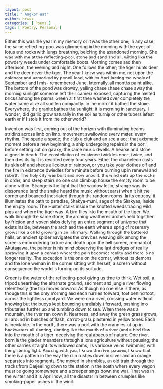 ```yaml
---
layout: post
title: " Angkor Wat"
author: hrisc
categories: [ Poems ]
tags: [ Poetry, Personal ]
---
```


Either this was the year in my memory
or it was the other one; in any case, the 
same reflecting-pool was glimmering 
in the morning with the eyes of lotus 
and rocks with lungs breathing, belching
the abandoned morning. She was with me
at the reflecting-pool, stone and sand 
and all, wilting like the powdery weeds
under comfortable boots. Morning comes
and then afternoon, the evening and night.
One follows the other; the tiger hunts deer
and the deer never the tiger. The year I knew
was within me, not upon the calendar
and unmarked by pencil-lead, with its April
lasting the whole of September and I mis-
remembered June. Internally, all months
paint alike. The bottom of the pond was 
drowsy, yelling chase chase chase away 
the morning sunlight someone left their 
camera exposed, capturing the melted
bricks among the palms. Green at first 
then washed over completely the water
came alive all sudden compactly. In the 
mirror it bathed the stone. Everywhere, 
the granite bathes the sunlight: it is 
morning in sanctuary. I wonder; did 
garlic grow naturally in the soil as turnip
or other tubers infest earth 
or if I stole it from the other world?

Invention was first, coming out of the horizon
with illuminating beams striding across
limb on limb, movement swallowing 
every meter, every rhythm. The spade
a spade; the club a club and an ace a ace;
that axiomatic moment before a new
beginning, a ship undergoing repairs 
in the port before setting out on galaxy,
the same music dwells. A hearse and stone
aligned in death. The constellation of existence 
twinkles once, twice, and then dies 
its light is revisited every four years. 
Either the chameleon casts its skin off and 
sheds all colour of rainbow, or you take
your clothes off and the fire in existence 
dwindles for a minute before burning up
in renewal and rebirth. The holy city 
was built and now unbuilt: the wind eats up
the rocks in order, and steep stairs no one can 
climb up house the empty room to be alone
within. Strange is the light that the window
let in, strange was its dissonance (and the snake
heard the music without ears) when it hit 
the corner and bounced inebriated through
the random rooms. In its entropy, it illuminates
the path to paradise, Shakya-muni, sage of the
Shakyas, inside the empty room. The Hunter 
stalks inside the knotted weeds tracing wild pigs
and where the tiger was. A bird flies into 
the mouth of the tiger. We walk through the 
same stone, the arching weathered arches
held together by friction and woven slabs 
defying an entire segment of universe that
exists inside, between the arch and the earth
where a sprig of rosemary grows like a child
growing in an infirmary. Walking through the
battered halls, an ancient spider navigates 
the crevices weaving silk among the screens
embroidering torture and death upon the
hell screen, remnant of Akutagawa, the 
painter in his mind observing the last
dredges of reality sprawling it upon a canvas
where the pain becomes reality and
there is no longer reality. The exception is
the one on the corner, without its demons
and the lone woman in the corner sitting
with herself, a screen without consequence
the world is turning on its solitude. 

Green is the water of the reflecting-pool
giving us time to think. Wet soil, a tripod
unearthing the alternate ground, sediment
and jungle river flowing relentlessly (the 
trip moves onward. As though no one else
is there, as though this is the only morning
and each hurries forward, foot behind foot,
across the lightless courtyard. We were on 
a
river, crossing water without knowing but
the buoys kept bouncing unreliably.) forward,
pushing into tributaries further up and
tumbling down to sea. When there was a 
mountain, the river ran down it. Nearness,
and away the green grass grows, all around
in bunches of flash, carrot-grass plastered
in yellow tones. Each is inevitable. In the north,
there was a port with the crannies jut up 
in backwaters all slanting, slanting like
the mouth of a river (and a bird flew into
the mouth of a tiger) deceiving the real
abacus of nature. One river, born in the glacier
meanders through a lone agriculture without
pausing; the other carries straight its windowed
dams, its varicose veins swimming with the
glittering light. Pausing with you, I know
the river pauses, I know that there is a pattern
in the way the rain rushes down in silver
and an orange separates into segments. She moved
in shambles, an old train through the tracks 
from Darjeeling down to the station in the south
where every wagon must be going somewhere
and a creeper sings down the wall. That was in 
the winter and it is April now, all the disaster
in between crumples like smoking-paper, ashes
in the wind. 
